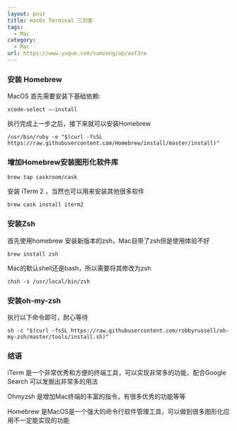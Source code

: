 ```yaml
---
layout: post
title: macOs Terminal 三剑客
tags:
  - Mac
category:
  - Mac
url: https://www.yuque.com/samzong/ap/aof3re
---
```



### 安装 Homebrew

MacOS 首先需要安装下基础依赖:

    xcode-select —-install

执行完成上一步之后，接下来就可以安装Homebrew

    /usr/bin/ruby -e "$(curl -fsSL https://raw.githubusercontent.com/Homebrew/install/master/install)"

### 增加Homebrew安装图形化软件库

    brew tap caskroom/cask

安装 iTerm 2 ，当然也可以用来安装其他很多软件

    brew cask install iterm2

### 安装Zsh

首先使用homebrew 安装新版本的zsh，Mac自带了zsh但是使用体验不好

    brew install zsh

Mac的默认shell还是bash，所以需要将其修改为zsh

    chsh -s /usr/local/bin/zsh

### 安装oh-my-zsh

执行以下命令即可，耐心等待

    sh -c "$(curl -fsSL https://raw.githubusercontent.com/robbyrussell/oh-my-zsh/master/tools/install.sh)"

### 结语

iTerm 是一个非常优秀和方便的终端工具，可以实现非常多的功能，配合Google Search 可以发掘出非常多的用法

Ohmyzsh 是增加Mac终端的丰富的指令，有很多优秀的功能等等

Homebrew 是MacOS是一个强大的命令行软件管理工具，可以做到很多图形化应用不一定能实现的功能
